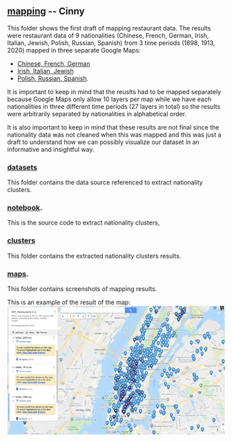 ## [mapping](https://github.com/CinnyLin/NYCRestaurantData/tree/master/mapping) -- Cinny

This folder shows the first draft of mapping restaurant data. The results were restaurant data of 9 nationalities (Chinese, French, German, Irish, Italian, Jewish, Polish, Russian, Spanish) from 3 time periods (1898, 1913, 2020) mapped in three separate Google Maps:

- [Chinese, French, German](https://www.google.com/maps/d/edit?mid=1PFrfCr8KN_E1bWocsUiybxfq11Zbs78M&usp=sharing)
- [Irish, Italian, Jewish](https://www.google.com/maps/d/edit?mid=1opZ0dKMtm1kpTYMN0ObGTQWiFt1jCDBZ&usp=sharing)
- [Polish, Russian, Spanish](https://www.google.com/maps/d/edit?mid=1p7Xs9x1QeVIP-LyQsHSvK8M3nEMVazxq&usp=sharing).

It is important to keep in mind that the reuslts had to be mapped separately because Google Maps only allow 10 layers per map while we have each nationalities in three different time periods (27 layers in total) so the results were arbitrarily separated by nationalities in alphabetical order.

It is also important to keep in mind that these results are not final since the nationality data was not cleaned when this was mapped and this was just a draft to understand how we can possibly visualize our dataset in an informative and insightful way.

### [datasets](https://github.com/CinnyLin/NYCRestaurantData/tree/master/mapping/datasets)

This folder contains the data source referenced to extract nationality clusters.

### [notebook](https://github.com/CinnyLin/NYCRestaurantData/blob/master/mapping/DataExtracts.ipynb).

This is the source code to extract nationality clusters,

### [clusters](https://github.com/CinnyLin/NYCRestaurantData/tree/master/mapping/clusters)

This folder contains the extracted nationality clusters results.

### [maps](https://github.com/CinnyLin/NYCRestaurantData/tree/master/mapping/maps).

This folder contains screenshots of mapping results.

This is an example of the result of the map:
![Italian](https://github.com/CinnyLin/NYCRestaurantData/blob/master/mapping/maps/Italian.jpg)
